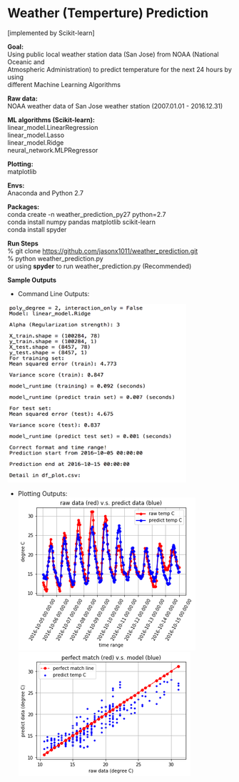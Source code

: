 # Weather (Temperture) Prediction  

[implemented by Scikit-learn]  

**Goal:**    
Using public local weather station data (San Jose) from NOAA (National Oceanic and  
Atmospheric Administration) to predict temperature for the next 24 hours by using  
different Machine Learning Algorithms  

**Raw data:**   
NOAA weather data of San Jose weather station (2007.01.01 - 2016.12.31)

**ML algorithms (Scikit-learn):**  
linear_model.LinearRegression  
linear_model.Lasso  
linear_model.Ridge  
neural_network.MLPRegressor  

**Plotting:**  
matplotlib  

**Envs:**  
Anaconda and Python 2.7  

**Packages:**  
conda create -n weather_prediction_py27 python=2.7  
conda install numpy pandas matplotlib scikit-learn  
conda install spyder  

**Run Steps**  
% git clone https://github.com/jasonx1011/weather_prediction.git  
% python weather_prediction.py  
or
using **spyder** to run weather_prediction.py (Recommended)  

**Sample Outputs**  
   * Command Line Outputs:  
<img src="./sample_outputs/sample_out_partial.png" width="400" height="400">

   * Plotting Outputs:  
![sample_plot_1](./sample_outputs/sample_plot_1.png)  
![sample_plot_2](./sample_outputs/sample_plot_2.png)  

<!---
too big & :height=... not work
![sample_out_partial](./sample_outputs/sample_out_partial.png){:height="36px" width="36px"}  
![sample_plot_1](./sample_outputs/sample_plot_1.png)  
![sample_plot_2](./sample_outputs/sample_plot_2.png)  
--->
